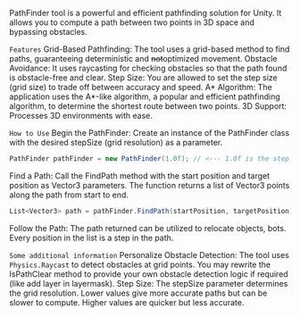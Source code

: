 PathFinder tool is a powerful and efficient pathfinding solution for Unity. It allows you to compute a path between two points in 3D space and bypassing obstacles.

`Features`
Grid-Based Pathfinding: The tool uses a grid-based method to find paths, guaranteeing deterministic and ~~not~~optimized movement.
Obstacle Avoidance: It uses raycasting for checking obstacles so that the path found is obstacle-free and clear.
Step Size: You are allowed to set the step size (grid size) to trade off between accuracy and speed.
A* Algorithm: The application uses the A*-like algorithm, a popular and efficient pathfinding algorithm, to determine the shortest route between two points.
3D Support: Processes 3D environments with ease.

`How to Use`
Begin the PathFinder:
Create an instance of the PathFinder class with the desired stepSize (grid resolution) as a parameter.
```cs
PathFinder pathFinder = new PathFinder(1.0f); // <--- 1.0f is the step size
```

Find a Path:
Call the FindPath method with the start position and target position as Vector3 parameters.
The function returns a list of Vector3 points along the path from start to end.
```cs
List<Vector3> path = pathFinder.FindPath(startPosition, targetPosition);
```

Follow the Path:
The path returned can be utilized to relocate objects, bots. Every position in the list is a step in the path.

`Some additional information`
Personalize Obstacle Detection: The tool uses `Physics.Raycast` to detect obstacles at grid points. You may rewrite the IsPathClear method to provide your own obstacle detection logic if required (like add layer in layermask).
Step Size: The stepSize parameter determines the grid resolution. Lower values give more accurate paths but can be slower to compute. Higher values are quicker but less accurate.
